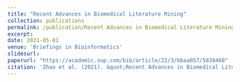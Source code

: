 ```yaml
---
title: "Recent Advances in Biomedical Literature Mining"
collection: publications
permalink: /publication/Recent Advances in Biomedical Literature Mining
excerpt: 
date: 2021-05-01
venue: 'Briefings in Bioinformatics'
slidesurl: 
paperurl: "https://academic.oup.com/bib/article/22/3/bbaa057/5838460"
citation: 'Zhao et al. (2021). &quot;Recent Advances in Biomedical Literature Mining.&quot; <i>Briefings in Bioinformatics</i>. 22(3).'
---
```


